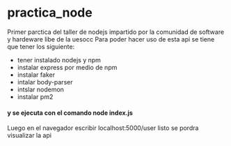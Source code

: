 # practica_node
Primer parctica del taller de nodejs impartido por la comunidad de software y hardeware libe de la uesocc
Para poder hacer uso de esta api
se tiene que tener los siguiente:
- tener instalado nodejs y npm
- instalar express por medio de npm
- instalar faker
- intalar body-parser
- intslar nodemon
- instalar pm2
#### y se ejecuta con el comando node index.js 
Luego en el navegador escribir localhost:5000/user listo se pordra visualizar la api
